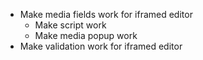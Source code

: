- Make media fields work for iframed editor
	+ Make script work
	- Make media popup work
- Make validation work for iframed editor
